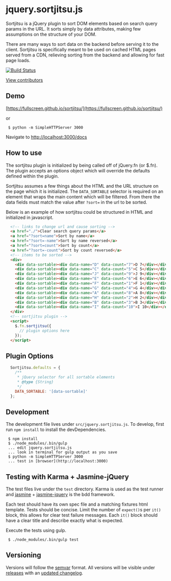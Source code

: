 # jquery.sortjitsu.js

Sortjitsu is a jQuery plugin to sort DOM elements based on search query params in the URL. It sorts simply by data attributes, making few assumptions on the structure of your DOM.

There are many ways to sort data on the backend before serving it to the client. Sortjitsu is specifically meant to be used on cached HTML pages served from a CDN, relieving sorting from the backend and allowing for fast page loads.

[![Build Status](https://travis-ci.org/Fullscreen/sortjitsu.svg?branch=master)](https://travis-ci.org/Fullscreen/sortjitsu)

[View contributors](https://github.com/Fullscreen/sortjitsu/graphs/contributors)

## Demo
[https://fullscreen.github.io/sortjitsu/](https://fullscreen.github.io/sortjitsu/)

or

```shell
 $ python -m SimpleHTTPServer 3000
```
Navigate to [http://localhost:3000/docs](http://localhost:3000/docs)

## How to use
The sortjitsu plugin is initialized by being called off of jQuery.fn (or $.fn). The plugin
accepts an options object which will override the defaults defined within the plugin.

Sortjitsu assumes a few things about the HTML and the URL structure on the page which it is
initialized. The `DATA_SORTABLE` selector is required on an element that wraps the main content
which will be filtered. From there the data fields must match the value after `?sort=` in the url
to be sorted.

Below is an example of how sortjitsu could be structured in HTML and initialized in javascript.
```html
  <!-- links to change url and cause sorting -->
  <a href="./">Clear search query params</a>
  <a href="?sort=name">Sort by name</a>
  <a href="?sort=-name">Sort by name reversed</a>
  <a href="?sort=count">Sort by count</a>
  <a href="?sort=-count">Sort by count reversed</a>
  <!-- items to be sorted -->
  <div>
    <div data-sortable><div data-name="D" data-count="7">D 7</div></div>
    <div data-sortable><div data-name="C" data-count="5">C 5</div></div>
    <div data-sortable><div data-name="J" data-count="9">J 9</div></div>
    <div data-sortable><div data-name="E" data-count="6">E 6</div></div>
    <div data-sortable><div data-name="F" data-count="1">F 1</div></div>
    <div data-sortable><div data-name="G" data-count="4">G 4</div></div>
    <div data-sortable><div data-name="A" data-count="8">A 8</div></div>
    <div data-sortable><div data-name="H" data-count="2">H 2</div></div>
    <div data-sortable><div data-name="B" data-count="3">B 3</div></div>
    <div data-sortable><div data-name="I" data-count="10">I 10</div></div>
  </div>
  <!-- sortjitsu plugin -->
  <script>
    $.fn.sortjitsu({
      // plugin options here
    });
  </script>
```

## Plugin Options
```js
  Sortjitsu.defaults = {
    /**
     * jQuery selector for all sortable elements
     * @type {String}
     */
    DATA_SORTABLE: '[data-sortable]'
  };
```

## Development
The development file lives under `src/jquery.sortjitsu.js`. To develop, first run `npm install` to
install the devDependencies.
```shell
 $ npm install
 $ ./node_modules/.bin/gulp
 ... edit jquery.sortjitsu.js
 ... look in terminal for gulp output as you save
 $ python -m SimpleHTTPServer 3000
 ... test in [browser](http://localhost:3000)
```

## Testing with Karma + Jasmine-jQuery
The test files live under the `test` directory. Karma is used as the test runner and
[jasmine](http://jasmine.github.io/) + [jasmine-jquery](https://github.com/velesin/jasmine-jquery)
is the bdd framework.

Each test should have its own spec file and a matching fixtures html template. Tests should be
concise. Limit the number of `expect()`s per `it()` block, this allows for clear test failure
messages. Each `it()` block should have a clear title and describe exactly what is expected.

Execute the tests using gulp.
```shell
 $ ./node_modules/.bin/gulp test
```

## Versioning
Versions will follow the [semvar](http://semver.org/) format. All versions will be visible under
[releases](https://github.com/Fullscreen/sortjitsu/releases) with an
[updated changelog](https://github.com/Fullscreen/sortjitsu/blob/master/CHANGELOG.md).
